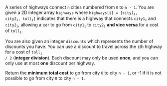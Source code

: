 A series of highways connect `n` cities numbered from `0` to `n - 1`. You are given a 2D integer array `highways` where <code>highways[i] = [city1<sub>i</sub>, city2<sub>i</sub>, toll<sub>i</sub>]</code> indicates that there is a highway that connects <code>city1<sub>i</sub></code> and <code>city2<sub>i</sub></code>, allowing a car to go from <code>city1<sub>i</sub></code> to <code>city2<sub>i</sub></code> **and vice versa** for a cost of <code>toll<sub>i</sub></code>.

You are also given an integer `discounts` which represents the number of discounts you have. You can use a discount to travel across the `i`th highway for a cost of <code>toll<sub>i</sub> / 2</code> (**integer division**). Each discount may only be used **once**, and you can only use at most **one** discount per highway.

Return the **minimum total cost** to go from city `0` to city `n - 1`, or -1 if it is not possible to go from city `0` to city `n - 1`.